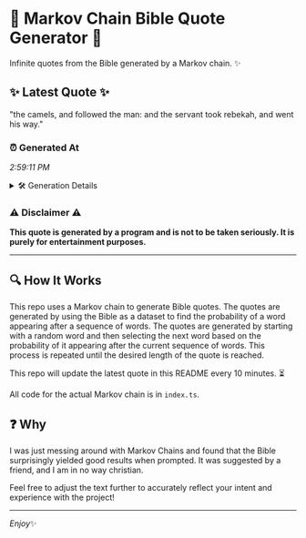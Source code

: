 # 📖 Markov Chain Bible Quote Generator 📖

Infinite quotes from the Bible generated by a Markov chain. ✨

## ✨ Latest Quote ✨
"the camels, and followed the man: and the servant took rebekah, and went his way."

### ⏰ Generated At
*2:59:11 PM*

<details>
    <summary>🛠️ Generation Details</summary>
    <p>
        <strong>🌱 Seed:</strong> the<br>
        <strong>🔄 Iterations:</strong> 14<br>
        <strong>📜 Context History:</strong><br>[ the ]: camels,<br>[ the, camels, ]: and<br>[ the, camels,, and ]: followed<br>[ the, camels,, and, followed ]: the<br>[ the, camels,, and, followed, the ]: man:<br>[ the, camels,, and, followed, the, man: ]: and<br>[ camels,, and, followed, the, man:, and ]: the<br>[ and, followed, the, man:, and, the ]: servant<br>[ followed, the, man:, and, the, servant ]: took<br>[ the, man:, and, the, servant, took ]: rebekah,<br>[ man:, and, the, servant, took, rebekah, ]: and<br>[ and, the, servant, took, rebekah,, and ]: went<br>[ the, servant, took, rebekah,, and, went ]: his<br>[ servant, took, rebekah,, and, went, his ]: way.<br>
    </p>
</details>

### ⚠️ Disclaimer ⚠️
**This quote is generated by a program and is not to be taken seriously. It is purely for entertainment purposes.**

---

## 🔍 How It Works

This repo uses a Markov chain to generate Bible quotes. The quotes are generated by using the Bible as a dataset to find the probability of a word appearing after a sequence of words. The quotes are generated by starting with a random word and then selecting the next word based on the probability of it appearing after the current sequence of words. This process is repeated until the desired length of the quote is reached.

This repo will update the latest quote in this README every 10 minutes. ⏳

All code for the actual Markov chain is in `index.ts`.

## ❓ Why

I was just messing around with Markov Chains and found that the Bible surprisingly yielded good results when prompted. 
It was suggested by a friend, and I am in no way christian.

Feel free to adjust the text further to accurately reflect your intent and experience with the project!

---

*Enjoy*✨
